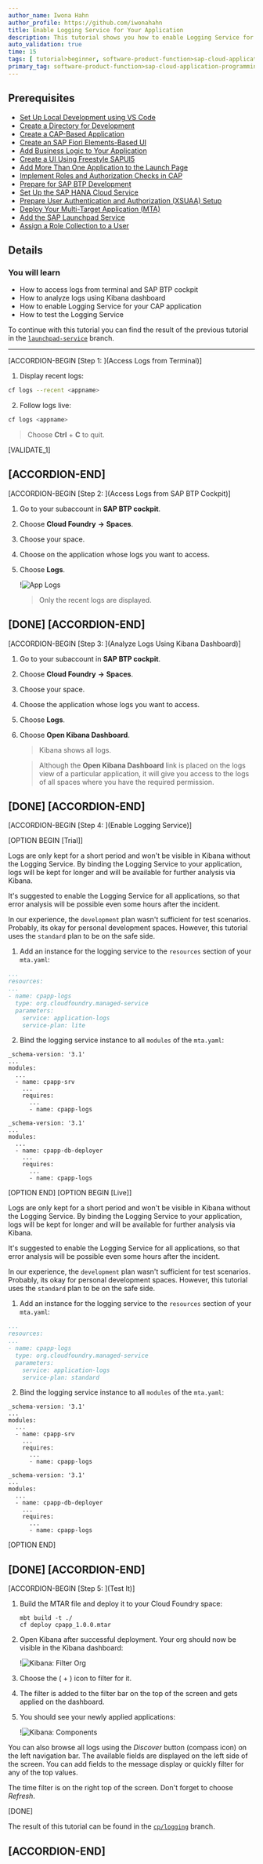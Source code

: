 ```yaml
---
author_name: Iwona Hahn
author_profile: https://github.com/iwonahahn
title: Enable Logging Service for Your Application
description: This tutorial shows you how to enable Logging Service for your application.
auto_validation: true
time: 15
tags: [ tutorial>beginner, software-product-function>sap-cloud-application-programming-model, topic>node-js, products>sap-business-technology-platform, products>sap-fiori]
primary_tag: software-product-function>sap-cloud-application-programming-model
---
```


## Prerequisites
 - [Set Up Local Development using VS Code](btp-app-set-up-local-development)
 - [Create a Directory for Development](btp-app-create-directory)
 - [Create a CAP-Based Application](btp-app-create-cap-application)
 - [Create an SAP Fiori Elements-Based UI](btp-app-create-ui-fiori-elements)
 - [Add Business Logic to Your Application](btp-app-cap-business-logic)
 - [Create a UI Using Freestyle SAPUI5](btp-app-create-ui-freestyle-sapui5)
 - [Add More Than One Application to the Launch Page](btp-app-launchpage)
 - [Implement Roles and Authorization Checks in CAP](btp-app-cap-roles)
 - [Prepare for SAP BTP Development](btp-app-prepare-btp)
 - [Set Up the SAP HANA Cloud Service](btp-app-hana-cloud-setup)
 - [Prepare User Authentication and Authorization (XSUAA) Setup](btp-app-prepare-xsuaa)
 - [Deploy Your Multi-Target Application (MTA)](btp-app-cap-mta-deployment)
 - [Add the SAP Launchpad Service](btp-app-launchpad-service)
 - [Assign a Role Collection to a User](btp-app-role-assignment)

## Details
### You will learn
 - How to access logs from terminal and SAP BTP cockpit
 - How to analyze logs using Kibana dashboard
 - How to enable Logging Service for your CAP application
 - How to test the Logging Service


To continue with this tutorial you can find the result of the previous tutorial in the [`launchpad-service`](https://github.com/SAP-samples/cloud-cap-risk-management/tree/launchpad-service) branch.

---

[ACCORDION-BEGIN [Step 1: ](Access Logs from Terminal)]

1. Display recent logs:
  ```bash
  cf logs --recent <appname>
  ```

2. Follow logs live:
  ```bash
  cf logs <appname>
  ```

> Choose **Ctrl** + **C** to quit.

[VALIDATE_1]

[ACCORDION-END]
---
[ACCORDION-BEGIN [Step 2: ](Access Logs from SAP BTP Cockpit)]

1. Go to your subaccount in **SAP BTP cockpit**.

2. Choose **Cloud Foundry** **&rarr;** **Spaces**.

3. Choose your space.

4. Choose on the application whose logs you want to access.

5. Choose **Logs**.

    !![App Logs](cpapp-srv-logs.png)

    > Only the recent logs are displayed.



[DONE]
[ACCORDION-END]
---
[ACCORDION-BEGIN [Step 3: ](Analyze Logs Using Kibana Dashboard)]

1. Go to your subaccount in **SAP BTP cockpit**.

2. Choose **Cloud Foundry** **&rarr;** **Spaces**.

3. Choose your space.

4. Choose the application whose logs you want to access.

5. Choose **Logs**.

6. Choose **Open Kibana Dashboard**.

    > Kibana shows all logs.

    > Although the **Open Kibana Dashboard** link is placed on the logs view of a particular application, it will give you access to the logs of all spaces where you have the required permission.

[DONE]
[ACCORDION-END]
---
[ACCORDION-BEGIN [Step 4: ](Enable Logging Service)]

[OPTION BEGIN [Trial]]

Logs are only kept for a short period and won't be visible in Kibana without the Logging Service. By binding the Logging Service to your application, logs will be kept for longer and will be available for further analysis via Kibana.

It's suggested to enable the Logging Service for all applications, so that error analysis will be possible even some hours after the incident.

In our experience, the `development` plan wasn't sufficient for test scenarios. Probably, its okay for personal development spaces. However, this tutorial uses the `standard` plan to be on the safe side.

1. Add an instance for the logging service to the `resources` section of your `mta.yaml`:

```yaml hl_lines="4-9"
...
resources:
...
- name: cpapp-logs
  type: org.cloudfoundry.managed-service
  parameters:
    service: application-logs
    service-plan: lite
```

2. Bind the logging service instance to all `modules` of the `mta.yaml`:

<!-- cpes-file mta.yaml:$.modules[?(@.name=="cpapp-srv")].requires[?(@.name=="cpapp-logs")] -->
```YAML[9-9]
_schema-version: '3.1'
...
modules:
  ...
  - name: cpapp-srv
    ...
    requires:
      ...
      - name: cpapp-logs
```

<!-- cpes-file mta.yaml:$.modules[?(@.name=="cpapp-db-deployer")].requires[?(@.name=="cpapp-logs")] -->
```YAML[9-9]
_schema-version: '3.1'
...
modules:
  ...
  - name: cpapp-db-deployer
    ...
    requires:
      ...
      - name: cpapp-logs
```
[OPTION END]
[OPTION BEGIN [Live]]

Logs are only kept for a short period and won't be visible in Kibana without the Logging Service. By binding the Logging Service to your application, logs will be kept for longer and will be available for further analysis via Kibana.

It's suggested to enable the Logging Service for all applications, so that error analysis will be possible even some hours after the incident.

In our experience, the `development` plan wasn't sufficient for test scenarios. Probably, its okay for personal development spaces. However, this tutorial uses the `standard` plan to be on the safe side.

1. Add an instance for the logging service to the `resources` section of your `mta.yaml`:

```yaml hl_lines="4-9"
...
resources:
...
- name: cpapp-logs
  type: org.cloudfoundry.managed-service
  parameters:
    service: application-logs
    service-plan: standard
```

2. Bind the logging service instance to all `modules` of the `mta.yaml`:

<!-- cpes-file mta.yaml:$.modules[?(@.name=="cpapp-srv")].requires[?(@.name=="cpapp-logs")] -->
```YAML[9-9]
_schema-version: '3.1'
...
modules:
  ...
  - name: cpapp-srv
    ...
    requires:
      ...
      - name: cpapp-logs
```

<!-- cpes-file mta.yaml:$.modules[?(@.name=="cpapp-db-deployer")].requires[?(@.name=="cpapp-logs")] -->
```YAML[9-9]
_schema-version: '3.1'
...
modules:
  ...
  - name: cpapp-db-deployer
    ...
    requires:
      ...
      - name: cpapp-logs
```
[OPTION END]


[DONE]
[ACCORDION-END]
---
[ACCORDION-BEGIN [Step 5: ](Test It)]

1. Build the MTAR file and deploy it to your Cloud Foundry space:

    ```
    mbt build -t ./
    cf deploy cpapp_1.0.0.mtar
    ```

2. Open Kibana after successful deployment. Your org should now be visible in the Kibana dashboard:

    !![Kibana: Filter Org](kibana_filter_org.png)

3. Choose the ( &#x2B; ) icon to filter for it.

4. The filter is added to the filter bar on the top of the screen and gets applied on the dashboard.

5. You should see your newly applied applications:

    !![Kibana: Components](kibana_components.png)

You can also browse all logs using the *Discover* button (compass icon) on the left navigation bar.
The available fields are displayed on the left side of the screen. You can add fields to the message display or quickly filter for any of the top values.

The time filter is on the right top of the screen. Don't forget to choose *Refresh*.

[DONE]

The result of this tutorial can be found in the [`cp/logging`](https://github.com/SAP-samples/cloud-cap-risk-management/tree/cp/logging) branch.

[ACCORDION-END]
---